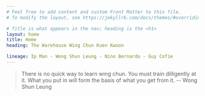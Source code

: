 ```yaml
---
# Feel free to add content and custom Front Matter to this file.
# To modify the layout, see https://jekyllrb.com/docs/themes/#overriding-theme-defaults

# Title is what appears in the nav; heading is the <h1>
layout: home
title: Home
heading: The Warehouse Wing Chun Kuen Kwoon

lineage: Ip Man - Wong Shun Leung - Nino Bernardo - Guy Cofie
---
```

> There is no quick way to learn wing chun. You must train dilligently at it. What you put in will form the basis of what you get from it. -- Wong Shun Leung
